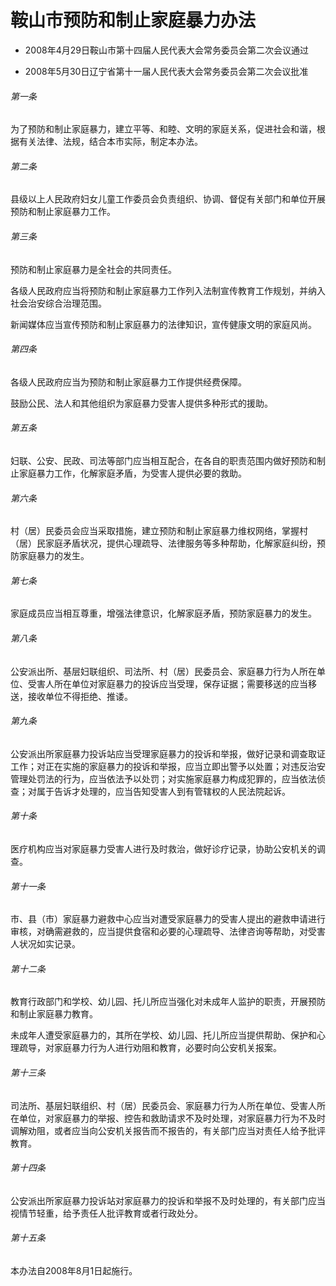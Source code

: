 # 鞍山市预防和制止家庭暴力办法

- 2008年4月29日鞍山市第十四届人民代表大会常务委员会第二次会议通过

- 2008年5月30日辽宁省第十一届人民代表大会常务委员会第二次会议批准

<!-- INFO END -->

###### 第一条

为了预防和制止家庭暴力，建立平等、和睦、文明的家庭关系，促进社会和谐，根据有关法律、法规，结合本市实际，制定本办法。

###### 第二条

县级以上人民政府妇女儿童工作委员会负责组织、协调、督促有关部门和单位开展预防和制止家庭暴力工作。

###### 第三条

预防和制止家庭暴力是全社会的共同责任。

各级人民政府应当将预防和制止家庭暴力工作列入法制宣传教育工作规划，并纳入社会治安综合治理范围。

新闻媒体应当宣传预防和制止家庭暴力的法律知识，宣传健康文明的家庭风尚。

###### 第四条

各级人民政府应当为预防和制止家庭暴力工作提供经费保障。

鼓励公民、法人和其他组织为家庭暴力受害人提供多种形式的援助。

###### 第五条

妇联、公安、民政、司法等部门应当相互配合，在各自的职责范围内做好预防和制止家庭暴力工作，化解家庭矛盾，为受害人提供必要的救助。

###### 第六条

村（居）民委员会应当采取措施，建立预防和制止家庭暴力维权网络，掌握村（居）民家庭矛盾状况，提供心理疏导、法律服务等多种帮助，化解家庭纠纷，预防家庭暴力的发生。

###### 第七条

家庭成员应当相互尊重，增强法律意识，化解家庭矛盾，预防家庭暴力的发生。

###### 第八条

公安派出所、基层妇联组织、司法所、村（居）民委员会、家庭暴力行为人所在单位、受害人所在单位对家庭暴力的投诉应当受理，保存证据；需要移送的应当移送，接收单位不得拒绝、推诿。

###### 第九条

公安派出所家庭暴力投诉站应当受理家庭暴力的投诉和举报，做好记录和调查取证工作；对正在实施的家庭暴力的投诉和举报，应当立即出警予以处置；对违反治安管理处罚法的行为，应当依法予以处罚；对实施家庭暴力构成犯罪的，应当依法侦查；对属于告诉才处理的，应当告知受害人到有管辖权的人民法院起诉。

###### 第十条

医疗机构应当对家庭暴力受害人进行及时救治，做好诊疗记录，协助公安机关的调查。

###### 第十一条

市、县（市）家庭暴力避救中心应当对遭受家庭暴力的受害人提出的避救申请进行审核，对确需避救的，应当提供食宿和必要的心理疏导、法律咨询等帮助，对受害人状况如实记录。

###### 第十二条

教育行政部门和学校、幼儿园、托儿所应当强化对未成年人监护的职责，开展预防和制止家庭暴力教育。

未成年人遭受家庭暴力的，其所在学校、幼儿园、托儿所应当提供帮助、保护和心理疏导，对家庭暴力行为人进行劝阻和教育，必要时向公安机关报案。

###### 第十三条

司法所、基层妇联组织、村（居）民委员会、家庭暴力行为人所在单位、受害人所在单位，对家庭暴力的举报、控告和救助请求不及时处理，对家庭暴力行为不及时调解劝阻，或者应当向公安机关报告而不报告的，有关部门应当对责任人给予批评教育。

###### 第十四条

公安派出所家庭暴力投诉站对家庭暴力的投诉和举报不及时处理的，有关部门应当视情节轻重，给予责任人批评教育或者行政处分。

###### 第十五条

本办法自2008年8月1日起施行。
